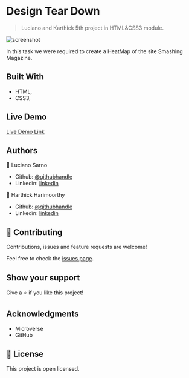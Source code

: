 # Design Tear Down
> Luciano and Karthick 5th project in HTML&CSS3 module.

![screenshot](asset/screenShot.png)

In this task we were required to create a HeatMap of the site Smashing Magazine.

## Built With

- HTML,
- CSS3,

## Live Demo

[Live Demo Link](https://rawcdn.githack.com/lucianosarno/designTearDown/54ddfe96260e2740f1dd1bcd0caff6ae3a18d4a6/index.html)

## Authors

👤 Luciano Sarno

- Github: [@githubhandle](https://github.com/lucianosarno)
- Linkedin: [linkedin](https://www.linkedin.com/in/luciano-soares-1343431b0/)

👤 Harthick Harimoorthy

- Github: [@githubhandle](https://github.com/karthykarthick)
- Linkedin: [linkedin](https://www.linkedin.com/in/karthick-harimoorthy/)

## 🤝 Contributing

Contributions, issues and feature requests are welcome!

Feel free to check the [issues page](issues/).

## Show your support

Give a ⭐️ if you like this project!

## Acknowledgments

- Microverse
- GitHub

## 📝 License

This project is open licensed.
